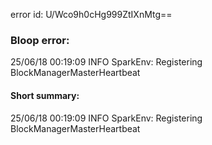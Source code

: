 error id: U/Wco9h0cHg999ZtIXnMtg==
### Bloop error:

25/06/18 00:19:09 INFO SparkEnv: Registering BlockManagerMasterHeartbeat
#### Short summary: 

25/06/18 00:19:09 INFO SparkEnv: Registering BlockManagerMasterHeartbeat